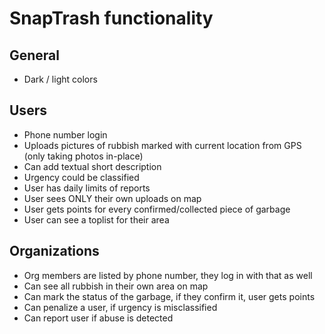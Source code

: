 # SnapTrash functionality
## General
- Dark / light colors
## Users
- Phone number login
- Uploads pictures of rubbish marked with current location from GPS (only taking photos in-place)
- Can add textual short description
- Urgency could be classified
- User has daily limits of reports
- User sees ONLY their own uploads on map
- User gets points for every confirmed/collected piece of garbage
- User can see a toplist for their area
## Organizations
- Org members are listed by phone number, they log in with that as well
- Can see all rubbish in their own area on map
- Can mark the status of the garbage, if they confirm it, user gets points
- Can penalize a user, if urgency is misclassified
- Can report user if abuse is detected
